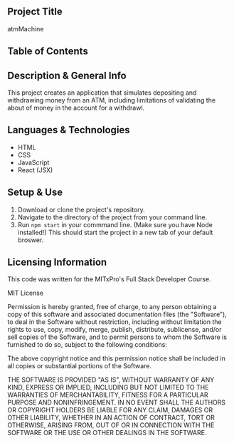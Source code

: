 ## Project Title
atmMachine

## Table of Contents

## Description & General Info
This project creates an application that simulates depositing and withdrawing money from an ATM, including limitations of validating the about of money in the account for a withdrawl.

## Languages & Technologies
- HTML
- CSS
- JavaScript
- React (JSX)

## Setup & Use
1. Download or clone the project's repository.
2. Navigate to the directory of the project from your command line.
3. Run `npm start` in your commmand line. (Make sure you have Node installed!) This should start the project in a new tab of your default broswer.

## Licensing Information 
This code was written for the MITxPro's Full Stack Developer Course.

MIT License

Permission is hereby granted, free of charge, to any person obtaining a copy of this software and associated documentation files (the "Software"), to deal in the Software without restriction, including without limitation the rights to use, copy, modify, merge, publish, distribute, sublicense, and/or sell copies of the Software, and to permit persons to whom the Software is furnished to do so, subject to the following conditions:

The above copyright notice and this permission notice shall be included in all copies or substantial portions of the Software.

THE SOFTWARE IS PROVIDED "AS IS", WITHOUT WARRANTY OF ANY KIND, EXPRESS OR IMPLIED, INCLUDING BUT NOT LIMITED TO THE WARRANTIES OF MERCHANTABILITY, FITNESS FOR A PARTICULAR PURPOSE AND NONINFRINGEMENT. IN NO EVENT SHALL THE AUTHORS OR COPYRIGHT HOLDERS BE LIABLE FOR ANY CLAIM, DAMAGES OR OTHER LIABILITY, WHETHER IN AN ACTION OF CONTRACT, TORT OR OTHERWISE, ARISING FROM, OUT OF OR IN CONNECTION WITH THE SOFTWARE OR THE USE OR OTHER DEALINGS IN THE SOFTWARE.
